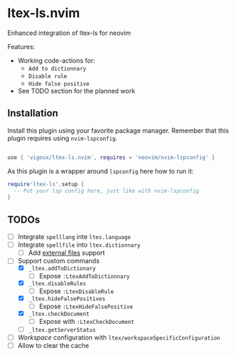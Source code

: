 # ltex-ls.nvim

Enhanced integration of ltex-ls for neovim

Features:
- Working code-actions for:
  - `Add to dictionnary`
  - `Disable rule`
  - `Hide false positive`
- See TODO section for the planned work

## Installation

Install this plugin using your favorite package manager.
Remember that this plugin requires using `nvim-lspconfig`.
```lua

use { 'vigoux/ltex-ls.nvim', requires = 'neovim/nvim-lspconfig' }
```

As this plugin is a wrapper around `lspconfig` here how to run it:
```lua
require'ltex-ls'.setup {
  -- Put your lsp config here, just like with nvim-lspconfig
}
```
## TODOs

- [ ] Integrate `spelllang` inte `ltes.language`
- [ ] Integrate `spellfile` into `ltex.dictionnary`
  - [ ] Add [external files](https://valentjn.github.io/ltex/vscode-ltex/setting-scopes-files.html#external-setting-files) support
- [ ] Support custom commands
  - [x] `_ltex.addToDictionary`
    - [ ] Expose `:LtexAddToDictionnary`
  - [x] `_ltex.disableRules`
    - [ ] Expose `:LtexDisableRule`
  - [x] `_ltex.hideFalsePositives`
    - [ ] Expose `:LtexHideFalsePositive`
  - [x] `_ltex.checkDocument`
    - [ ] Expose with `:LtexCheckDocument`
  - [ ] `_ltex.getServerStatus`
- [ ] _Workspace_ configuration with `ltex/workspaceSpecificConfiguration`
- [ ] Allow to clear the cache
